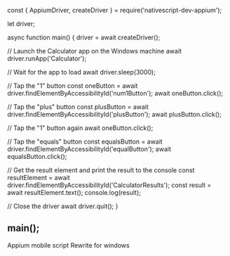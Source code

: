 const { AppiumDriver, createDriver } = require('nativescript-dev-appium');

let driver;

async function main() {
  driver = await createDriver();

  // Launch the Calculator app on the Windows machine
  await driver.runApp('Calculator');

  // Wait for the app to load
  await driver.sleep(3000);

  // Tap the "1" button
  const oneButton = await driver.findElementByAccessibilityId('num1Button');
  await oneButton.click();

  // Tap the "plus" button
  const plusButton = await driver.findElementByAccessibilityId('plusButton');
  await plusButton.click();

  // Tap the "1" button again
  await oneButton.click();

  // Tap the "equals" button
  const equalsButton = await driver.findElementByAccessibilityId('equalButton');
  await equalsButton.click();

  // Get the result element and print the result to the console
  const resultElement = await driver.findElementByAccessibilityId('CalculatorResults');
  const result = await resultElement.text();
  console.log(result);

  // Close the driver
  await driver.quit();
}

main();
--


Appium mobile script
Rewrite for windows